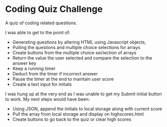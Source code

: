 # Coding Quiz Challenge

A quiz of coding related questions.

I was able to get to the point of:

- Generating questions by altering HTML using Javascript objects,
- Pulling the questions and multiple choice selections for arrays
- Create buttons from the multiple choice seclection of arrays
- Return the value the user selected and compare the selection to the answer key
- Keep a running timer
- Deduct from the timer if incorrect answer
- Pause the timer at the end to maintain user score
- Create a text input for initials

I was hung up at the very end as I was unable to get my Submit initial button to work. My next steps would have been:

- Using JSON, append the initials to local storage along with current score
- Pull the array from local storage and display on highscores.html
- Create buttons to go back to the quiz or clear high scores
